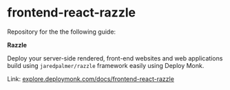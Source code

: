 # frontend-react-razzle

Repository for the the following guide:

**Razzle**

Deploy your server-side rendered, front-end websites and web applications build using `jaredpalmer/razzle` framework easily using Deploy Monk.

Link: [explore.deploymonk.com/docs/frontend-react-razzle](https://explore.deploymonk.com/docs/frontend-react-razzle)
